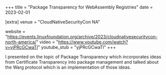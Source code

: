 +++
title = "Package Transparency for WebAssembly Registries"
date = 2023-02-01

[extra]
venue = "CloudNativeSecurityCon NA"

website = "https://events.linuxfoundation.org/archive/2023/cloudnativesecuritycon-north-america/"
video = "https://www.youtube.com/watch?v=yjPRcGCwaTI"
youtube_stub = "yjPRcGCwaTI"
+++

I presented on the topic of Package Transparency which incorporates ideas from Certificate Transparency
into package management and talked about the Warg protocol which is an implementation of those ideas.